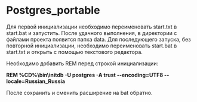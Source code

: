 # Postgres_portable
Для первой инициализации необходимо переименовать start.txt в start.bat и запустить.
После удачного выполнения, в директории с файлами проекта появится папка data.
Для последующего запуска, без повторной инициализации, необходимо переименовать start.bat в start.txt и открыть с помощью текстового редактора.

Необходимо добавить REM перед строкой инициализации:
<p><b>REM %CD%\bin\initdb -U postgres -A trust --encoding=UTF8 --locale=Russian_Russia</p></b>

После сохранить и сменить расширение на bat обратно.
